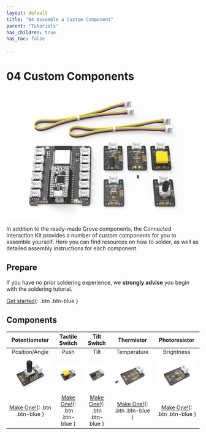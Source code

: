 ```yaml
---
layout: default
title: "04 Assemble a Custom Component"
parent: "Tutorials"
has_children: true
has_toc: false

---
```




# 04 Custom Components

![Cover image showing an ItsyBitsy Expander alongside five assembled custom components](assets/tutorial4-cover.jpg)

In addition to the ready-made Grove components, the Connected Interaction Kit provides a number of custom components for you to assemble yourself. Here you can find resources on how to solder, as well as detailed assembly instructions for each component.

## Prepare

If you have no prior soldering experience, we **strongly advise** you begin with the soldering tutorial.

[Get started](soldering){: .btn .btn-blue }

## Components

|                        Potentiometer                        |                   Tactile Switch                    |                        Tilt Switch                         |                        Thermistor                        |                        Photoresistor                         |
| :---------------------------------------------------------: | :-------------------------------------------------: | :--------------------------------------------------------: | :------------------------------------------------------: | :----------------------------------------------------------: |
|                       Position/Angle                        |                        Push                         |                            Tilt                            |                       Temperature                        |                          Brightness                          |
| ![Custom Potentiometer](assets/tutorial4-component-pot.png) | ![Custom Switch](assets/tutorial4-component-sw.png) | ![Custom Tilt Switch](assets/tutorial4-component-tilt.png) | ![Custom Thermistor](assets/tutorial4-component-tmp.png) | ![Custom Photoresistor](assets/tutorial4-component-photores.png) |
|        [Make One!](potentiometer){: .btn .btn-blue }        |   [Make One!](tactile-switch){: .btn .btn-blue }    |        [Make One!](tilt-switch){: .btn .btn-blue }         |        [Make One!](thermistor){: .btn .btn-blue }        |        [Make One!](photoresistor){: .btn .btn-blue }         |

